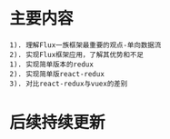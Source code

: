 # 主要内容
    1). 理解Flux一族框架最重要的观点-单向数据流
    2). 实现Flux框架应用，了解其优势和不足
    1). 实现简单版本的redux
    2). 实现简单版react-redux
    3). 对比react-redux与vuex的差别

# 后续持续更新


